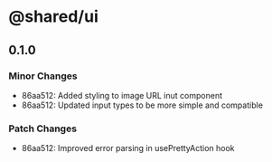 # @shared/ui

## 0.1.0

### Minor Changes

- 86aa512: Added styling to image URL inut component
- 86aa512: Updated input types to be more simple and compatible

### Patch Changes

- 86aa512: Improved error parsing in usePrettyAction hook
